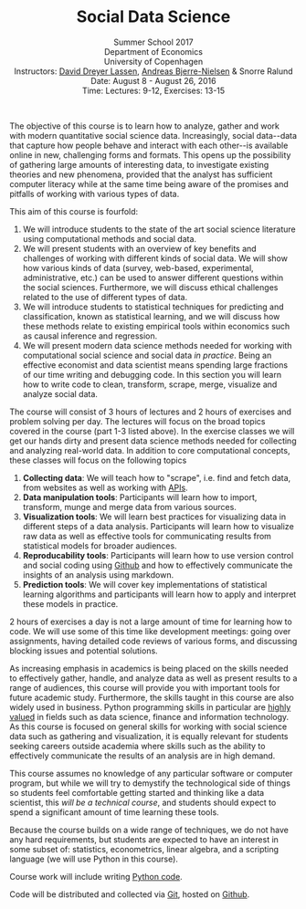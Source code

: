 <center>
<h1>Social Data Science</h1>

Summer School 2017<br/>
Department of Economics<br/>
University of Copenhagen<br/>
Instructors: <a href="http://www.econ.ku.dk/ddl/">David Dreyer Lassen</a>, <a href="http://abjer.github.io/">Andreas Bjerre-Nielsen</a> & Snorre Ralund<br/>
Date: August 8 - August 26, 2016 <br/>
Time: Lectures: 9-12, Exercises: 13-15  <br/>
</center>
<br/>

The objective of this course is to learn how to analyze, gather and work with modern quantitative social science data. Increasingly, social data--data that capture how people behave and interact with each other--is available online in new, challenging forms and formats. This opens up the possibility of gathering large amounts of interesting data, to investigate existing theories and new phenomena, provided that the analyst has sufficient computer literacy while at the same time being aware of the promises and pitfalls of working with various types of data.

This aim of this course is fourfold:

1. We will introduce students to the state of the art social science literature using computational methods and social data.
2. We will present students with an overview of key benefits and challenges of working with different kinds of social data. We will show how various kinds of data (survey, web-based, experimental, administrative, etc.) can be used to answer different questions within the social sciences. Furthermore, we will discuss ethical challenges related to the use of different types of data.
3. We will introduce students to statistical techniques for predicting and classification, known as statistical learning, and we will discuss how these methods relate to existing empirical tools within economics such as causal inference and regression.
4. We will present modern data science methods needed for working with computational social science and social data *in practice*. Being an effective economist and data scientist means spending large fractions of our time writing and debugging code. In this section you will learn how to write code to clean, transform, scrape, merge, visualize and analyze social data.

The course will consist of 3 hours of lectures and 2 hours of exercises and problem solving per day. The lectures will focus on the broad topics covered in the course (part 1-3 listed above). In the exercise classes we will get our hands dirty and present data science methods needed for collecting and analyzing real-world data. In addition to core computational concepts, these classes will focus on the following topics

1. **Collecting data**: We will teach how to "scrape", i.e. find and fetch data, from websites as well as working with [APIs](http://en.wikipedia.org/wiki/Application_programming_interface).
2. **Data manipulation tools**: Participants will learn how to import, transform, munge and merge data from various sources.
3. **Visualization tools**: We will learn best practices for visualizing data in different steps of a data analysis. Participants will learn how to visualize raw data as well as effective tools for communicating results from statistical models for broader audiences.
4. **Reproducability tools**: Participants will learn how to use version control and social coding using [Github](http://en.wikipedia.org/wiki/GitHub) and how to effectively communicate the insights of an analysis using markdown.
5. **Prediction tools**: We will cover key implementations of statistical learning algorithms and participants will learn how to apply and interpret these models in practice.

2 hours of exercises a day is not a large amount of time for learning how to code. We will use some of this time like development meetings: going over assignments, having detailed code reviews of various forms, and discussing blocking issues and potential solutions.

As increasing emphasis in academics is being placed on the skills needed to effectively gather, handle, and analyze data as well as present results to a range of audiences, this course will provide you with important tools for future academic study. Furthermore, the skills taught in this course are also widely used in business. Python programming skills in particular are [highly valued](http://www.payscale.com/research/US/Skill=Python/Salary) in fields such as data science, finance and information technology. As this course is focused on general skills for working with social science data such as gathering and visualization, it is equally relevant for students seeking careers outside academia where skills such as the ability to effectively communicate the results of an analysis are in high demand.

This course assumes no knowledge of any particular software or computer program, but while we will try to demystify the technological side of things so students feel comfortable getting started and thinking like a data scientist, this *will be a technical course*, and students should expect to spend a significant amount of time learning these tools.

Because the course builds on a wide range of techniques, we do not have any hard requirements, but students are expected to have an interest in some subset of: statistics, econometrics, linear algebra, and a scripting language (we will use Python in this course).

Course work will include writing
  <a href="http://en.wikipedia.org/wiki/Python_(programming_language)">Python code</a>.

Code will be distributed and collected via
  <a href="http://en.wikipedia.org/wiki/Git_(software)">Git</a>, hosted on
  <a href="http://en.wikipedia.org/wiki/GitHub">Github</a>.
